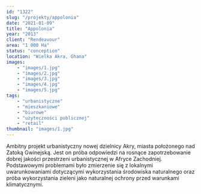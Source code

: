```yaml
---
id: "1322"
slug: "/projekty/appolonia"
date: "2021-01-09"
title: "Appolonia"
year: "2013"
client: "Rendeavour"
area: "1 000 Ha"
status: "conception"
location: "Wielka Akra, Ghana"
images: 
    - "images/1.jpg"
    - "images/2.jpg"
    - "images/3.jpg"
    - "images/4.jpg"    
    - "images/5.jpg"        
tags: 
    - "urbanistyczne"
    - "mieszkaniowe"
    - "biurowe"
    - "użyteczności publicznej"
    - "retail"
thumbnail: "images/1.jpg"
---
```

Ambitny projekt urbanistyczny nowej dzielnicy Akry, miasta położonego nad Zatoką Gwinejską. Jest on próba odpowiedzi na rosnące zapotrzebowanie dobrej jakości przestrzeni urbanistycznej w Afryce Zachodniej. Podstawowymi problemami było zmierzenie się z&nbsp;lokalnymi uwarunkowaniami dotyczącymi wykorzystania środowiska naturalnego oraz próba wykorzystania zieleni jako naturalnej ochrony przed warunkami klimatycznymi.
